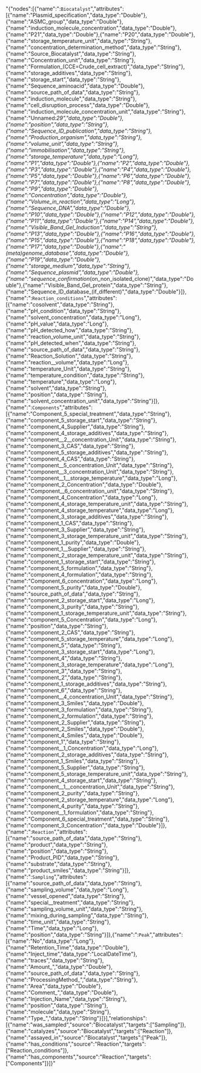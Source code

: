 "{\"nodes\":[{\"name\":\":`Biocatalyst`\",\"attributes\":[{\"name\":\"Plasmid_specification\",\"data_type\":\"Double\"},{\"name\":\"ASMC_group\",\"data_type\":\"Double\"},{\"name\":\"induction_molecule_concentration\",\"data_type\":\"Double\"},{\"name\":\"P21\",\"data_type\":\"Double\"},{\"name\":\"P20\",\"data_type\":\"Double\"},{\"name\":\"storage_temperature_unit\",\"data_type\":\"String\"},{\"name\":\"concentration_determination_method\",\"data_type\":\"String\"},{\"name\":\"Source_Biocatalyst\",\"data_type\":\"String\"},{\"name\":\"Concentration_unit\",\"data_type\":\"String\"},{\"name\":\"Formulation_(CCE=Crude_cell_extract)\",\"data_type\":\"String\"},{\"name\":\"storage_additives\",\"data_type\":\"String\"},{\"name\":\"storage_start\",\"data_type\":\"String\"},{\"name\":\"Sequence_aminoacid\",\"data_type\":\"Double\"},{\"name\":\"source_path_of_data\",\"data_type\":\"String\"},{\"name\":\"induction_molecule\",\"data_type\":\"String\"},{\"name\":\"cell_disruption_process\",\"data_type\":\"Double\"},{\"name\":\"induction_molecule_concentration_unit\",\"data_type\":\"String\"},{\"name\":\"Unnamed:_29\",\"data_type\":\"Double\"},{\"name\":\"position\",\"data_type\":\"String\"},{\"name\":\"Sequence_ID_publication\",\"data_type\":\"String\"},{\"name\":\"Production_organism\",\"data_type\":\"String\"},{\"name\":\"volume_unit\",\"data_type\":\"String\"},{\"name\":\"immobilisation\",\"data_type\":\"String\"},{\"name\":\"storage_temperature\",\"data_type\":\"Long\"},{\"name\":\"P1\",\"data_type\":\"Double\"},{\"name\":\"P2\",\"data_type\":\"Double\"},{\"name\":\"P3\",\"data_type\":\"Double\"},{\"name\":\"P4\",\"data_type\":\"Double\"},{\"name\":\"P5\",\"data_type\":\"Double\"},{\"name\":\"P6\",\"data_type\":\"Double\"},{\"name\":\"P7\",\"data_type\":\"Double\"},{\"name\":\"P8\",\"data_type\":\"Double\"},{\"name\":\"P9\",\"data_type\":\"Double\"},{\"name\":\"Concentration\",\"data_type\":\"Double\"},{\"name\":\"Volume_in_reaction\",\"data_type\":\"Long\"},{\"name\":\"Sequence_DNA\",\"data_type\":\"Double\"},{\"name\":\"P10\",\"data_type\":\"Double\"},{\"name\":\"P12\",\"data_type\":\"Double\"},{\"name\":\"P11\",\"data_type\":\"Double\"},{\"name\":\"P14\",\"data_type\":\"Double\"},{\"name\":\"Visible_Band_Gel_Induction\",\"data_type\":\"String\"},{\"name\":\"P13\",\"data_type\":\"Double\"},{\"name\":\"P16\",\"data_type\":\"Double\"},{\"name\":\"P15\",\"data_type\":\"Double\"},{\"name\":\"P18\",\"data_type\":\"Double\"},{\"name\":\"P17\",\"data_type\":\"Double\"},{\"name\":\"(meta)genome_database\",\"data_type\":\"Double\"},{\"name\":\"P19\",\"data_type\":\"Double\"},{\"name\":\"storage_medium\",\"data_type\":\"String\"},{\"name\":\"Sequence_plasmid\",\"data_type\":\"Double\"},{\"name\":\"sequence_confirmation_(on_non_isolated_clone)\",\"data_type\":\"Double\"},{\"name\":\"Visible_Band_Gel_protein\",\"data_type\":\"String\"},{\"name\":\"Sequence_ID_database_(if_different)\",\"data_type\":\"Double\"}]},{\"name\":\":`Reaction_conditions`\",\"attributes\":[{\"name\":\"cosolvent\",\"data_type\":\"String\"},{\"name\":\"pH_condition\",\"data_type\":\"String\"},{\"name\":\"solvent_concentration\",\"data_type\":\"Long\"},{\"name\":\"pH_value\",\"data_type\":\"Long\"},{\"name\":\"pH_detected_how\",\"data_type\":\"String\"},{\"name\":\"reaction_volume_unit\",\"data_type\":\"String\"},{\"name\":\"pH_detected_when\",\"data_type\":\"String\"},{\"name\":\"source_path_of_data\",\"data_type\":\"String\"},{\"name\":\"Reaction_Solution\",\"data_type\":\"String\"},{\"name\":\"reaction__volume\",\"data_type\":\"Long\"},{\"name\":\"temperature_Unit\",\"data_type\":\"String\"},{\"name\":\"temperature_condition\",\"data_type\":\"String\"},{\"name\":\"temperature\",\"data_type\":\"Long\"},{\"name\":\"solvent\",\"data_type\":\"String\"},{\"name\":\"position\",\"data_type\":\"String\"},{\"name\":\"solvent_concentration_unit\",\"data_type\":\"String\"}]},{\"name\":\":`Components`\",\"attributes\":[{\"name\":\"Component_5_special_treatment\",\"data_type\":\"String\"},{\"name\":\"component_5_storage_start\",\"data_type\":\"String\"},{\"name\":\"component_4_Supplier\",\"data_type\":\"String\"},{\"name\":\"component_4_storage_additives\",\"data_type\":\"String\"},{\"name\":\"component__2__concentration_Unit\",\"data_type\":\"String\"},{\"name\":\"component_3_CAS\",\"data_type\":\"String\"},{\"name\":\"component_5_storage_additives\",\"data_type\":\"String\"},{\"name\":\"component_4_CAS\",\"data_type\":\"String\"},{\"name\":\"component__5_concentration_Unit\",\"data_type\":\"String\"},{\"name\":\"component__3_concentration_Unit\",\"data_type\":\"String\"},{\"name\":\"component__1__storage_temperature\",\"data_type\":\"Long\"},{\"name\":\"component_2_Concentration\",\"data_type\":\"Double\"},{\"name\":\"Component__6_concentration_unit\",\"data_type\":\"String\"},{\"name\":\"component_4_Concentration\",\"data_type\":\"Long\"},{\"name\":\"component_4_storage_temperature_unit\",\"data_type\":\"String\"},{\"name\":\"component_4_storage_temperature\",\"data_type\":\"Long\"},{\"name\":\"component_3_storage_additives\",\"data_type\":\"String\"},{\"name\":\"component_1_CAS\",\"data_type\":\"String\"},{\"name\":\"component_3_Supplier\",\"data_type\":\"String\"},{\"name\":\"component_3_storage_temperature_unit\",\"data_type\":\"String\"},{\"name\":\"component_1_purity\",\"data_type\":\"Double\"},{\"name\":\"component_1__Supplier\",\"data_type\":\"String\"},{\"name\":\"component_2_storage_temperature_unit\",\"data_type\":\"String\"},{\"name\":\"component_1_storage_start\",\"data_type\":\"String\"},{\"name\":\"component_5_formulation\",\"data_type\":\"String\"},{\"name\":\"component_4_formulation\",\"data_type\":\"String\"},{\"name\":\"Component_6_concentration\",\"data_type\":\"Long\"},{\"name\":\"component_5_purity\",\"data_type\":\"Double\"},{\"name\":\"source_path_of_data\",\"data_type\":\"String\"},{\"name\":\"component_2_storage_start\",\"data_type\":\"Long\"},{\"name\":\"component_3_purity\",\"data_type\":\"String\"},{\"name\":\"component_1_storage_temperature_unit\",\"data_type\":\"String\"},{\"name\":\"component_5_Concentration\",\"data_type\":\"Long\"},{\"name\":\"position\",\"data_type\":\"String\"},{\"name\":\"component_2_CAS\",\"data_type\":\"String\"},{\"name\":\"component_5_storage_temperature\",\"data_type\":\"Long\"},{\"name\":\"component_5\",\"data_type\":\"String\"},{\"name\":\"component_3_storage_start\",\"data_type\":\"Long\"},{\"name\":\"component_4\",\"data_type\":\"String\"},{\"name\":\"component_3_storage_temperature\",\"data_type\":\"Long\"},{\"name\":\"component_3\",\"data_type\":\"String\"},{\"name\":\"component_2\",\"data_type\":\"String\"},{\"name\":\"component_1_storage_additives\",\"data_type\":\"String\"},{\"name\":\"component_6\",\"data_type\":\"String\"},{\"name\":\"component__4_concentration_Unit\",\"data_type\":\"String\"},{\"name\":\"component_3_Smiles\",\"data_type\":\"Double\"},{\"name\":\"component_3_formulation\",\"data_type\":\"String\"},{\"name\":\"component_2_formulation\",\"data_type\":\"String\"},{\"name\":\"component_2_Supplier\",\"data_type\":\"String\"},{\"name\":\"component_2_Smiles\",\"data_type\":\"Double\"},{\"name\":\"component_4_Smiles\",\"data_type\":\"Double\"},{\"name\":\"component_1\",\"data_type\":\"String\"},{\"name\":\"component__1_Concentration\",\"data_type\":\"Long\"},{\"name\":\"component_2_storage_additives\",\"data_type\":\"String\"},{\"name\":\"component_1_Smiles\",\"data_type\":\"String\"},{\"name\":\"component_5_Supplier\",\"data_type\":\"String\"},{\"name\":\"component_5_storage_temperature_unit\",\"data_type\":\"String\"},{\"name\":\"component_4_storage_start\",\"data_type\":\"String\"},{\"name\":\"component__1__concentration_Unit\",\"data_type\":\"String\"},{\"name\":\"component_2_purity\",\"data_type\":\"String\"},{\"name\":\"component_2_storage_temperature\",\"data_type\":\"Long\"},{\"name\":\"component_4_purity\",\"data_type\":\"String\"},{\"name\":\"component__1_formulation\",\"data_type\":\"String\"},{\"name\":\"Component_6_special_treatment\",\"data_type\":\"String\"},{\"name\":\"component_3_Concentration\",\"data_type\":\"Double\"}]},{\"name\":\":`Reaction`\",\"attributes\":[{\"name\":\"source_path_of_data\",\"data_type\":\"String\"},{\"name\":\"product\",\"data_type\":\"String\"},{\"name\":\"position\",\"data_type\":\"String\"},{\"name\":\"Product_PID\",\"data_type\":\"String\"},{\"name\":\"substrate\",\"data_type\":\"String\"},{\"name\":\"product_smiles\",\"data_type\":\"String\"}]},{\"name\":\":`Sampling`\",\"attributes\":[{\"name\":\"source_path_of_data\",\"data_type\":\"String\"},{\"name\":\"sampling_volume\",\"data_type\":\"Long\"},{\"name\":\"vessel_opened\",\"data_type\":\"String\"},{\"name\":\"special__treatment\",\"data_type\":\"String\"},{\"name\":\"sampling_volume_unit\",\"data_type\":\"String\"},{\"name\":\"mixing_during_sampling\",\"data_type\":\"String\"},{\"name\":\"time_unit\",\"data_type\":\"String\"},{\"name\":\"Time\",\"data_type\":\"Long\"},{\"name\":\"position\",\"data_type\":\"String\"}]},{\"name\":\":`Peak`\",\"attributes\":[{\"name\":\"No\",\"data_type\":\"Long\"},{\"name\":\"Retention_Time\",\"data_type\":\"Double\"},{\"name\":\"Inject_time\",\"data_type\":\"LocalDateTime\"},{\"name\":\"traces\",\"data_type\":\"String\"},{\"name\":\"Amount_\",\"data_type\":\"Double\"},{\"name\":\"source_path_of_data\",\"data_type\":\"String\"},{\"name\":\"ProcessingMethod_\",\"data_type\":\"String\"},{\"name\":\"Area\",\"data_type\":\"Double\"},{\"name\":\"Comment_\",\"data_type\":\"Double\"},{\"name\":\"Injection_Name\",\"data_type\":\"String\"},{\"name\":\"position\",\"data_type\":\"String\"},{\"name\":\"molecule\",\"data_type\":\"String\"},{\"name\":\"Type_\",\"data_type\":\"String\"}]}],\"relationships\":[{\"name\":\"was_sampled\",\"source\":\"Biocatalyst\",\"targets\":[\"Sampling\"]},{\"name\":\"catalyzes\",\"source\":\"Biocatalyst\",\"targets\":[\"Reaction\"]},{\"name\":\"assayed_in\",\"source\":\"Biocatalyst\",\"targets\":[\"Peak\"]},{\"name\":\"has_conditions\",\"source\":\"Reaction\",\"targets\":[\"Reaction_conditions\"]},{\"name\":\"has_components\",\"source\":\"Reaction\",\"targets\":[\"Components\"]}]}"